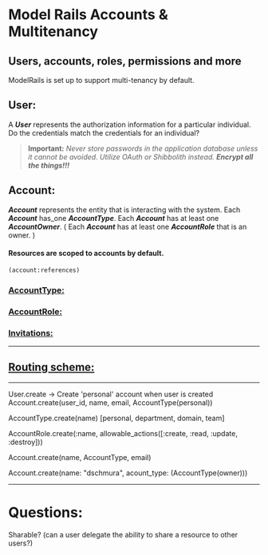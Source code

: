 # Model Rails Accounts & Multitenancy

## Users, accounts, roles, permissions and more

ModelRails is set up to support multi-tenancy by default. 

## User:
A ***User*** represents the authorization information for a particular individual. Do the credentials match the credentials for an individual? 
>  **Important:** *Never store passwords in the application database unless it cannot be avoided. Utilize OAuth or Shibbolith instead. **Encrypt all the things!!!***

## Account:
***Account*** represents the entity that is interacting with the system. Each ***Account*** has_one ***AccountType***. Each ***Account*** has at least one ***AccountOwner***. ( Each ***Account*** has at least one ***AccountRole*** that is an owner. )

#### Resources are scoped to accounts by default. 
```(account:references)```

### [AccountType:](./Multitenancy_Accounts.md)


### [AccountRole:](./Multitenancy_Roles.md)


### [Invitations:](./Multitenancy_Invitations.md)

___

## [Routing scheme:](./Multitenancy_Routes.md)


___ 
User.create 
  -> Create 'personal' account when user is created
  Account.create(user_id, name, email, AccountType(personal))

  AccountType.create(name)
  [personal, department, domain, team]

  AccountRole.create(:name, allowable_actions([:create, :read, :update, :destroy]))


  Account.create(name, AccountType, email)

Account.create(name: "dschmura", acount_type: (AccountType(owner)))

___

# Questions:

Sharable? (can a user delegate the ability to share a resource to other users?)